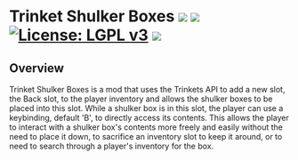 # Trinket Shulker Boxes [![](http://cf.way2muchnoise.eu/versions/trinket-shulker-boxes-fabric.svg)](https://www.curseforge.com/minecraft/mc-mods/trinket-shulker-boxes-fabric) [![](http://cf.way2muchnoise.eu/short_trinket-shulker-boxes-fabric_downloads.svg)](https://www.curseforge.com/minecraft/mc-mods/trinket-shulker-boxes-fabric/files) [![License: LGPL v3](https://img.shields.io/badge/License-LGPL%20v3-blue.svg?&style=flat-square)](https://www.gnu.org/licenses/lgpl-3.0) [![](https://img.shields.io/discord/500852157503766538.svg?color=green&label=Discord&style=flat-square)](https://discord.gg/JWgrdwt)

## Overview

Trinket Shulker Boxes is a mod that uses the Trinkets API to add a new slot, the Back slot, to the player inventory and allows the shulker boxes to be placed into this slot. While a shulker box is in this slot, the player can use a keybinding, default 'B', to directly access its contents. This allows the player to interact with a shulker box's contents more freely and easily without the need to place it down, to sacrifice an inventory slot to keep it around, or to need to search through a player's inventory for the box.

